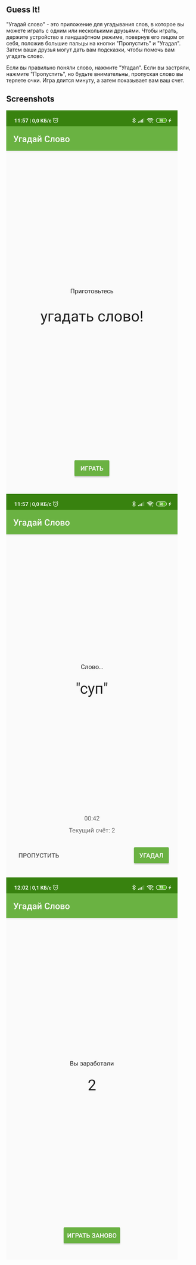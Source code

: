 ## Guess It!
"Угадай слово" - это приложение для угадывания слов, в которое вы можете играть с одним или несколькими друзьями. Чтобы играть, держите устройство в ландшафтном режиме, повернув его лицом от себя, положив большие пальцы на кнопки "Пропустить" и "Угадал". Затем ваши друзья могут дать вам подсказки, чтобы помочь вам угадать слово.

Если вы правильно поняли слово, нажмите "Угадал". Если вы застряли, нажмите "Пропустить", но будьте внимательны, пропуская слово вы теряете очки. Игра длится минуту, а затем показывает вам ваш счет.


## Screenshots

![Screenshot 0](screenshots/screen_0.jpg) ![Screenshot 1](screenshots/screen_1.jpg) ![Screenshot 2](screenshots/screen_2.jpg)
